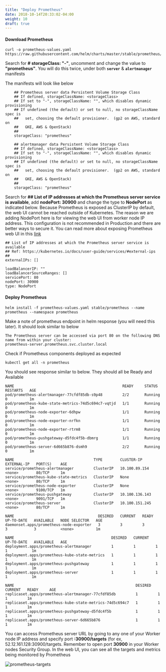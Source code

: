 ```yaml
---
title: "Deploy Prometheus"
date: 2018-10-14T20:33:02-04:00
weight: 10
draft: true
---
```


#### Download Prometheus

```
curl -o prometheus-values.yaml https://raw.githubusercontent.com/helm/charts/master/stable/prometheus/values.yaml
```

Search for **# storageClass: "-"**, uncomment and change the value to **"prometheus"**. You will do this twice, under both **`server`** & **`alertmanager`** manifests

The manifests will look like below

```
    ## Prometheus server data Persistent Volume Storage Class
    ## If defined, storageClassName: <storageClass>
    ## If set to "-", storageClassName: "", which disables dynamic provisioning
    ## If undefined (the default) or set to null, no storageClassName spec is
    ##   set, choosing the default provisioner.  (gp2 on AWS, standard on
    ##   GKE, AWS & OpenStack)
    ##
    storageClass: "prometheus"
```

```
    ## alertmanager data Persistent Volume Storage Class
    ## If defined, storageClassName: <storageClass>
    ## If set to "-", storageClassName: "", which disables dynamic provisioning
    ## If undefined (the default) or set to null, no storageClassName spec is
    ##   set, choosing the default provisioner.  (gp2 on AWS, standard on
    ##   GKE, AWS & OpenStack)
    ##
    storageClass: "prometheus"
```

Search for **## List of IP addresses at which the Prometheus server service is available**, add **nodePort: 30900** and change the type to **NodePort** as indicated below. Because Prometheus is exposed as ClusterIP by default, the web UI cannot be reached outside of Kubernetes. The reason we are adding NodePort here is for viewing the web UI from worker node IP address. This configuration is not recommended in Production and there are better ways to secure it. You can read more about exposing Prometheus web UI in this [link](https://github.com/coreos/prometheus-operator/blob/master/Documentation/user-guides/exposing-prometheus-and-alertmanager.md)

```
## List of IP addresses at which the Prometheus server service is available
## Ref: https://kubernetes.io/docs/user-guide/services/#external-ips
##
externalIPs: []

loadBalancerIP: ""
loadBalancerSourceRanges: []
servicePort: 80
nodePort: 30900
type: NodePort
```
#### Deploy Prometheus
```
helm install -f prometheus-values.yaml stable/prometheus --name prometheus --namespace prometheus
```

Make a note of prometheus endpoint in helm response (you will need this later). It should look similar to below

```
The Prometheus server can be accessed via port 80 on the following DNS name from within your cluster:
prometheus-server.prometheus.svc.cluster.local
```
Check if Prometheus components deployed as expected
```
kubectl get all -n prometheus
```
You should see response similar to below. They should all be Ready and Available
```
NAME                                                 READY     STATUS    RESTARTS   AGE
pod/prometheus-alertmanager-77cfdf85db-s9p48         2/2       Running   0          1m
pod/prometheus-kube-state-metrics-74d5c694c7-vqtjd   1/1       Running   0          1m
pod/prometheus-node-exporter-6dhpw                   1/1       Running   0          1m
pod/prometheus-node-exporter-nrfkn                   1/1       Running   0          1m
pod/prometheus-node-exporter-rtrm8                   1/1       Running   0          1m
pod/prometheus-pushgateway-d5fdc4f5b-dbmrg           1/1       Running   0          1m
pod/prometheus-server-6d665b876-dsmh9                2/2       Running   0          1m

NAME                                    TYPE        CLUSTER-IP       EXTERNAL-IP   PORT(S)    AGE
service/prometheus-alertmanager         ClusterIP   10.100.89.154    <none>        80/TCP     1m
service/prometheus-kube-state-metrics   ClusterIP   None             <none>        80/TCP     1m
service/prometheus-node-exporter        ClusterIP   None             <none>        9100/TCP   1m
service/prometheus-pushgateway          ClusterIP   10.100.136.143   <none>        9091/TCP   1m
service/prometheus-server               ClusterIP   10.100.151.245   <none>        80/TCP     1m

NAME                                      DESIRED   CURRENT   READY     UP-TO-DATE   AVAILABLE   NODE SELECTOR   AGE
daemonset.apps/prometheus-node-exporter   3         3         3         3            3           <none>          1m

NAME                                            DESIRED   CURRENT   UP-TO-DATE   AVAILABLE   AGE
deployment.apps/prometheus-alertmanager         1         1         1            1           1m
deployment.apps/prometheus-kube-state-metrics   1         1         1            1           1m
deployment.apps/prometheus-pushgateway          1         1         1            1           1m
deployment.apps/prometheus-server               1         1         1            1           1m

NAME                                                       DESIRED   CURRENT   READY     AGE
replicaset.apps/prometheus-alertmanager-77cfdf85db         1         1         1         1m
replicaset.apps/prometheus-kube-state-metrics-74d5c694c7   1         1         1         1m
replicaset.apps/prometheus-pushgateway-d5fdc4f5b           1         1         1         1m
replicaset.apps/prometheus-server-6d665b876                1         1         1         1m

```
You can access Prometheus server URL by going to any one of your Worker node IP address and specify port **:30900/targets** (for ex, 52.12.161.128:30900/targets. Remember to open port **30900** in your Worker nodes Security Group. In the web UI, you can see all the targets and metrics being monitored by Prometheus

![prometheus-targets](/images/prometheus-targets.png)

